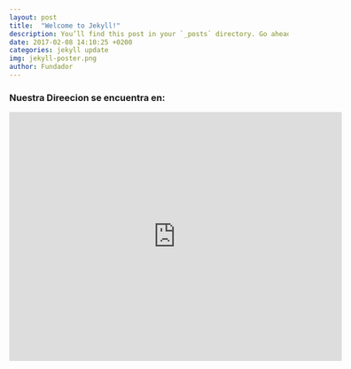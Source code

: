 ```yaml
---
layout: post
title:  "Welcome to Jekyll!"
description: You’ll find this post in your `_posts` directory. Go ahead and edit it and re-build the site to see your changes.
date: 2017-02-08 14:10:25 +0200
categories: jekyll update
img: jekyll-poster.png
author: Fundador
---
```


### Nuestra Direecion se encuentra en: 


<iframe src="https://www.google.com/maps/embed?pb=!1m18!1m12!1m3!1d3763.085184244368!2d-99.15505468522569!3d19.408725086897853!2m3!1f0!2f0!3f0!3m2!1i1024!2i768!4f13.1!3m3!1m2!1s0x85d1ff186212332f%3A0xb3f49e0900720c7e!2sCentro%20M%C3%A9dico%20Nacional%20Siglo%20XXI!5e0!3m2!1ses!2smx!4v1649369369821!5m2!1ses!2smx" width="600" height="450" style="border:0;" allowfullscreen="" loading="lazy" referrerpolicy="no-referrer-when-downgrade"></iframe>
